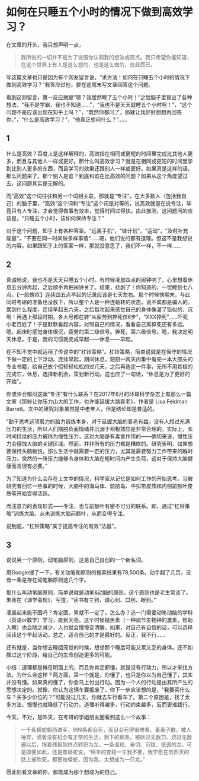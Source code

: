 # 如何在只睡五个小时的情况下做到高效学习？

在文章的开头，我只想声明一点，

> 我所说的一切并不是为了说服你认同我的想法或观点。我只希望你能知道，在这个世界上有人是这么想的，也是这么做的，仅此而已。

写这篇文章也只是因为有个网友留言说，“求方法！如何在只睡五个小时的情况下做到高效学习？”我答应过他，要在这周末写文章回答这个问题。

看到这则留言，第一反应就是“嗯？我居然睡了五个小时！”之后脑子里冒出了各种想法，“我不是学霸，我也不知道……”，“我也不是天天就睡五个小时啊！”，“这个问题不是应该出现在知乎上吗？”，“既然你都问了，那就让我好好想想再回答你。”，“什么是高效学习？”，“他真正想问什么？”……

## 1

什么是高效？百度上是这样解释的，高效指在相同或更短的时间里完成比其他人更多，而且与其他人一样或更好。那什么叫高效学习？就是在相同或更短的时间里学到比别人更多的东西，而且学习的效果还跟别人一样或更好。如果真是这样的话，那么问题来了。那个别人是谁？到底和谁在比高效的问题？如果从这个角度望过去，这问题其实是无解的。

而“高效”这个词往往和另一个词相关联，那就是“专注”。在大多数人（包括我自己）的脑子里，“高效”这个词和“专注”这个词是对等的，说高效就是在说专注，毕竟只有人专注，才会觉得做事有效率，觉得时间过得快。由此推测，这问题问的应该是，“只睡五个小时，该如何保持专注？”

对于这个问题，知乎上有各种答案。“远离手机”，“做计划”，“运动”，“及时补充能量”，“不要在同一时间做多样事情”……嗯，他们说的都有道理。但这不是我想说的内容。如果跟知乎上的答案一样，那就没意思了，我们不一样，不一样……

## 2

真诚地说，我也不是天天只睡五个小时。有时候凌晨四点的闹钟响了，心里想着休息五分钟再起，之后顺手再把闹钟关了。结果，悲剧了！你知道的，一觉睡到七八点。【一脸愧疚】连续四五点早起的记录应该是七天左右。那个时候快期末，与此同时考研的准备也没放下，所以整个人是一种连轴转的状态。说不累都是骗人的。累到什么程度，连续早起五六天，之后每次起来感觉自己的身体像灌了铅似的，沉啊！再遇上那段时期，各大号都在转“从疲劳到猝死仅6步”，“XXX猝死”……吓死小老百姓了！于是默默看起内容，对照自己的情况，看看自己离猝死还有多远。嗯，起床时感觉身体很沉，疲劳的第二级信号。猝死，第六级信号。嗯，我决定明天休息。于是，我的习惯就变成早起——休息——早起。

在不知不觉中就运用了传说中的“杠铃策略”。杠铃策略，简单说就是在保守的情况下做一定的上下浮动。连续早起，期间休息。短期一两天内集中看完一本大部头的专业书籍，给自己放个假轻轻松松的过几天，之后再选定一件事，无所不用其极的完成它，休息，选择新机会，策划新行动。这也应了一句话，“休息是为了更好的开始”。

你或许会郁闷这跟“专注”有什么联系？在2017年6月的环球科学杂志上有那么一篇文章《那些让你压力山大的工作，也许能延缓大脑衰老》，作者是 Lisa Feldman Barrett。文中的研究对象虽然是中老年人，但是结论却是普适的。

“勤于思考这项费力的脑力锻炼本身，对于延缓大脑的衰老有益。没有人想过充满压力的生活，所以人们摆脱负面情绪并沉溺于积极效应是非常合理的。实际上，长时间持续的压力被称为慢性压力，这对大脑是有毒害作用的——确切来说，慢性压力会侵蚀大脑的关键区域。然而，并非所有的压力都是糟糕的。研究表明，如果想要保持头脑敏锐，那么生活中就需要一定的压力，尤其是需要努力工作带来的瞬时压力。突然的一阵压力能够令身体和大脑在短时间内产生负荷，这对于保持大脑健康而言很有必要。”

为了知道为什么会存在上文中的情况，科学家从记忆是如何工作的开始思考。当被研究者回忆一些事的时候，大脑中的海马体、前脑岛、中扣带皮质和内侧前额叶皮质等开始变得活跃。

而注意力的表现形式——专注，也与前额叶有密不可分的联系。即，通过“杠铃策略”训练大脑，从未训练大脑前额叶，从而变得专注。

说到底，“杠铃策略”属于提高专注的有效“法器”。

## 3

说说另一个原则，动笔脑原则，这是自己自创的一个新名词。

用Google搜了一下，有关动笔和原则的搜索结果有78,500条。动手翻了几页，没有一条是存在动笔脑原则这几个字。

那什么叫动笔脑原则，简单说就是动笔&动脑的原则。这个原则也是老生常谈了。朱熹在《训学斋规》，写道，“读书有三到，谓心到、口到、眼到。”

凌晨起来能不困吗？肯定困，累就不一定了。怎么办？选一门需要动笔动脑的学科（英语or数学）学习，直到天亮。这个时候褪黑素（一种调节生物钟的激素，帮助入睡）也会随之减少，人也就会慢慢变清醒。如果，对自己有自信的话，可以选择阅读这个早起活动。总之，适合自己的才是最好的。反正，我不行……

还有就是，当你想去睡回笼觉的时候，想想那个睡后可能又累又乏的身体。还不如撑过这个阶段，给自己的生命创造更多的可能。

小结：道理都是摊在明面上的，而且你肯定都懂，就是没有行动力，所以才来找方法。为什么会这样？两方面，第一个就是，你懂了，也只是你以为自己懂了，其实并没有懂。如果真的懂了，你会马上付出行动。因为一个人的行动是由其所产生的思想决定的。就像，你认为这辆车要报废了，你下一步应该想的是，“我要买什么车？买多少价位的？”可能没过几天，你就去车行看车了。第二个原因是，找了太多方法，慢慢也就降低了行动力。道理听得越多，行动约束越多，反而更难践行。

今天，不对，是昨天，在考研的学姐朋友圈看到这么一个故事：

>一千条蟒蛇朝西进军，999条都会死，而且会死得很难看。妻离子散，被人唾弃，或者没有机会有正常的生活，剩下的那条，被砍过无数刀、烧过无数遍以后，拖着残躯到终点转职为龙，一条温和、亲切、沉稳、低调的龙。可是即便如此，还是有蟒蛇说，“绵羊的安稳一生我不要，我宁愿在去西天的路上被砍死，都要做蟒蛇，因为我，太想成为一只龙。”

愿此刻看文章的你，都能成为那个想成为的自己。

